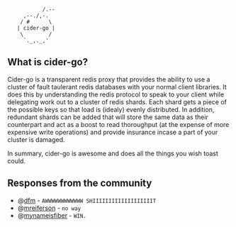 ```
           /.--
     ,--./,-. 
    / #      \
   | cider-go |
    \        / 
     `._,._,'
```

## What is cider-go?

Cider-go is a transparent redis proxy that provides the ability to use a cluster of fault taulerant redis databases with your normal client libraries.  It does this by understanding the redis protocol to speak to your client while delegating work out to a cluster of redis shards.  Each shard gets a piece of the possible keys so that load is (idealy) evenly distributed.  In addition, redundant shards can be added that will store the same data as their counterpart and act as a boost to read thoroughput (at the expense of more expensive write operations) and provide insurance incase a part of your cluster is damaged.

In summary, cider-go is awesome and does all the things you wish toast could.

## Responses from the community

 - @[dfm](/dfm) - `AWWWWWWWWWWWW SHIIIIIIIIIIIIIIIIIIIT`
 - @[mreiferson](/mreiferson) - `no way`
 - @[mynameisfiber](/mynameisfiber) - `WIN.`

